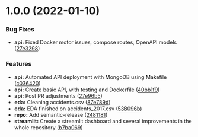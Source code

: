 # 1.0.0 (2022-01-10)


### Bug Fixes

* **api:** Fixed Docker motor issues, compose routes, OpenAPI models ([27e3298](https://github.com/aacecandev/core-project-one/commit/27e32986db82608e3567b6211baec2bb2c5181f9))


### Features

* **api:** Automated API deployment with MongoDB using Makefile ([c036420](https://github.com/aacecandev/core-project-one/commit/c036420eccd4ba6f8b3c6f15cbeafa77bc3a4b2f))
* **api:** Create basic API, with testing and Dockerfile ([40bb1f9](https://github.com/aacecandev/core-project-one/commit/40bb1f95281de1077f26bfa8ce118c54e74d4e1b))
* **api:** Post PR adjustments ([27e96b5](https://github.com/aacecandev/core-project-one/commit/27e96b51b6b422f56902a33550f2f08b0f4af3dc))
* **eda:** Cleaning accidents.csv ([87e789d](https://github.com/aacecandev/core-project-one/commit/87e789d5b18611222679682290b44912b3f6139f))
* **eda:** EDA finished on accidents_2017.csv ([538096b](https://github.com/aacecandev/core-project-one/commit/538096bde581f9254d26999fca35c578bb4b0b2b))
* **repo:** Add semantic-release ([2481181](https://github.com/aacecandev/core-project-one/commit/24811811bb93cfba7b01fe8d7ab6bb7ffbe36e8e))
* **streamlit:** Create a streamlit dashboard and several improvements in the whole repository ([b7ba069](https://github.com/aacecandev/core-project-one/commit/b7ba069cf2f133c0e976b0c31a00805a7fb6af22))
